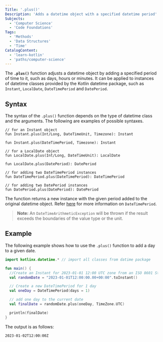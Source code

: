 ```yaml
---
Title: '.plus()'
Description: 'Adds a datetime object with a specified datetime period'
Subjects:
  - 'Computer Science'
  - 'Code Foundations'
Tags:
  - 'Methods'
  - 'Data Structures'
  - 'Time'
CatalogContent:
  - 'learn-kotlin'
  - 'paths/computer-science'
---
```


The **`.plus()`** function adjusts a datetime object by adding a specified period of time to it, such as days, hours or minutes. It can be applied to instances of datetime classes provided by the Kotlin datetime package, such as `Instant`, `LocalDate`, `DateTimePeriod` and `DatePeriod`.

## Syntax

The syntax of the `.plus()` function depends on the type of datetime class and the arguments. The following are examples of possible syntaxes.

```pseudo
// for an Instant object
fun Instant.plus(Int/Long, DateTimeUnit, Timezone): Instant

fun Instant.plus(DateTimePeriod, Timezone): Instant

// for a LocalDate object
fun LocalDate.plus(Int/Long, DateTimeUnit): LocalDate

fun LocalDate.plus(DatePeriod): DatePeriod

// for adding two DateTimePeriod instances
fun DateTimePeriod.plus(DateTimePeriod): DateTimePeriod

// for adding two DatePeriod instances
fun DatePeriod.plus(DatePeriod): DatePeriod
```

The function returns a new <DateTimeType> instance with the given period added to the original datetime object. Refer [here](https://www.codecademy.com/resources/docs/kotlin/datetime/DateTimePeriod) for more information on `DateTimePeriod`.

> **Note:** An `DateTimeArithmeticException` will be thrown if the result exceeds the boundaries of the value type or the unit.

## Example

The following example shows how to use the `.plus()` function to add a day to a given date.

```kotlin
import kotlinx.datetime.* // import all classes from datime package

fun main() {
  //Create an Instant for 2023-01-01 12:00 UTC zone from an ISO 8601 String
  val randomDate = "2023-01-01T12:00:00.00+00:00".toInstant()

  // Create a new DateTimePeriod for 1 day
  val oneDay = DateTimePeriod(days = 1)

  // add one day to the current date
  val finalDate = randomDate.plus(oneDay, TimeZone.UTC)

  println(finalDate)
}
```

The output is as follows:

```shell
2023-01-02T12:00:00Z
```
